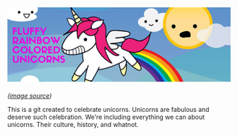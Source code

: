 ![FLUFFY](https://raw.githubusercontent.com/johncurcio/fluffy-rainbow-colored-unicorn/master/img/fluffy-unicorn.jpg)
---

*([image source](http://20px.com/blog/2013/02/09/the-curious-case-of-rainbow-pooping-unicorns/#.VmPKquI8qAU))*

This is a git created to celebrate unicorns. Unicorns are fabulous and deserve such celebration. We're including everything we can about unicorns. Their culture, history, and whatnot. 